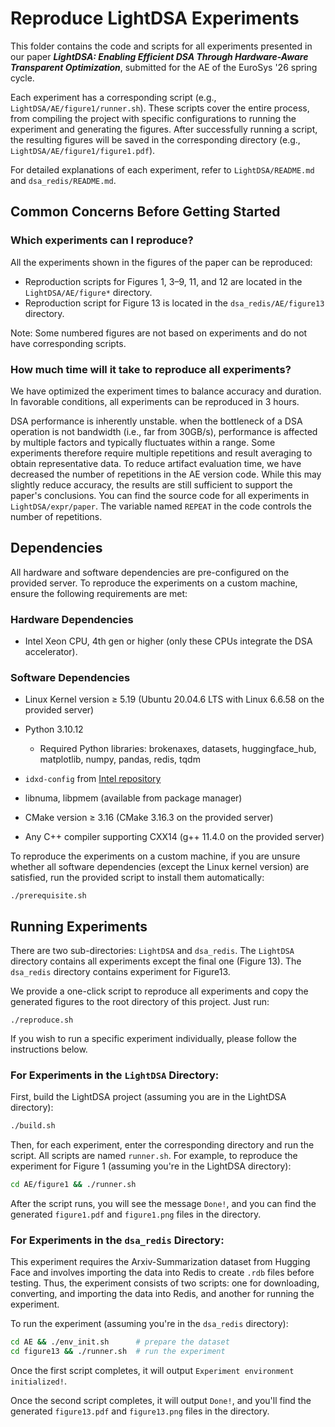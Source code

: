 # Reproduce LightDSA Experiments

This folder contains the code and scripts for all experiments presented in our paper ***LightDSA: Enabling Efficient DSA Through Hardware-Aware Transparent Optimization***, submitted for the AE of the EuroSys '26 spring cycle.

Each experiment has a corresponding script (e.g., `LightDSA/AE/figure1/runner.sh`). These scripts cover the entire process, from compiling the project with specific configurations to running the experiment and generating the figures. After successfully running a script, the resulting figures will be saved in the corresponding directory (e.g., `LightDSA/AE/figure1/figure1.pdf`).

For detailed explanations of each experiment, refer to `LightDSA/README.md` and `dsa_redis/README.md`.



## Common Concerns Before Getting Started

### Which experiments can I reproduce?

All the experiments shown in the figures of the paper can be reproduced:

- Reproduction scripts for Figures 1, 3–9, 11, and 12 are located in the `LightDSA/AE/figure*` directory.
- Reproduction script for Figure 13 is located in the `dsa_redis/AE/figure13` directory.

Note: Some numbered figures are not based on experiments and do not have corresponding scripts.

### How much time will it take to reproduce all experiments?

We have optimized the experiment times to balance accuracy and duration. In favorable conditions, all experiments can be reproduced in 3 hours.

DSA performance is inherently unstable. when the bottleneck of a DSA operation is not bandwidth (i.e., far from 30GB/s), performance is affected by multiple factors and typically fluctuates within a range.
Some experiments therefore require multiple repetitions and result averaging to obtain representative data. To reduce artifact evaluation time, we have decreased the number of repetitions in the AE version code. While this may slightly reduce accuracy, the results are still sufficient to support the paper's conclusions. You can find the source code for all experiments in `LightDSA/expr/paper`. The variable named `REPEAT` in the code controls the number of repetitions.



## Dependencies

All hardware and software dependencies are pre-configured on the provided server. To reproduce the experiments on a custom machine, ensure the following requirements are met:

### Hardware Dependencies

- Intel Xeon CPU, 4th gen or higher (only these CPUs integrate the DSA accelerator).

### Software Dependencies

- Linux Kernel version ≥ 5.19 (Ubuntu 20.04.6 LTS with Linux 6.6.58 on the provided server)
- Python 3.10.12
  - Required Python libraries: brokenaxes, datasets, huggingface_hub, matplotlib, numpy, pandas, redis, tqdm
- `idxd-config` from [Intel repository](https://github.com/intel/idxd-config)

- libnuma, libpmem (available from package manager)

- CMake version ≥ 3.16 (CMake 3.16.3 on the provided server)
- Any C++ compiler supporting CXX14 (g++ 11.4.0 on the provided server)

To reproduce the experiments on a custom machine, if you are unsure whether all software dependencies (except the Linux kernel version) are satisfied, run the provided script to install them automatically:
```
./prerequisite.sh
```



## Running Experiments

There are two sub-directories: `LightDSA` and `dsa_redis`. The `LightDSA` directory contains all experiments except the final one (Figure 13). The `dsa_redis` directory contains experiment for Figure13.

We provide a one-click script to reproduce all experiments and copy the generated figures to the root directory of this project. Just run:
```
./reproduce.sh
```

If you wish to run a specific experiment individually, please follow the instructions below.

### For Experiments in the `LightDSA` Directory:

First, build the LightDSA project (assuming you are in the LightDSA directory):

```bash
./build.sh
```

Then, for each experiment, enter the corresponding directory and run the script. All scripts are named `runner.sh`. For example, to reproduce the experiment for Figure 1 (assuming you're in the LightDSA directory):

```bash
cd AE/figure1 && ./runner.sh
```

After the script runs, you will see the message `Done!`, and you can find the generated `figure1.pdf` and `figure1.png` files in the directory.


### For Experiments in the `dsa_redis` Directory:

This experiment requires the Arxiv-Summarization dataset from Hugging Face and involves importing the data into Redis to create `.rdb` files before testing. Thus, the experiment consists of two scripts: one for downloading, converting, and importing the data into Redis, and another for running the experiment.

To run the experiment (assuming you're in the `dsa_redis` directory):

```bash
cd AE && ./env_init.sh      # prepare the dataset
cd figure13 && ./runner.sh  # run the experiment
```

Once the first script completes, it will output `Experiment environment initialized!`.

Once the second script completes, it will output `Done!`, and you'll find the generated `figure13.pdf` and `figure13.png` files in the directory.

